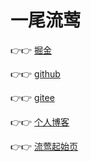 <!--
 * @Author: 一尾流莺
 * @Description:
 * @Date: 2021-09-13 16:45:44
 * @LastEditTime: 2021-09-14 10:22:13
 * @FilePath: \warblerjs-guide\docs\warbler\README.md
-->


# 一尾流莺

👉👉 [掘金](https://juejin.cn/user/4099422807393901/posts)

👉👉 [github](https://github.com/alanhzw)

👉👉 [gitee](https://gitee.com/hzw_0174)

👉👉 [个人博客](https://www.duwanyu.com/)

👉👉 [流莺起始页](http://warbler.duwanyu.com/)

